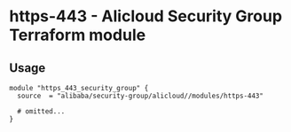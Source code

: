 # https-443 - Alicloud Security Group Terraform module

## Usage

```hcl
module "https_443_security_group" {
  source  = "alibaba/security-group/alicloud//modules/https-443"

  # omitted...
}
```

<!-- BEGINNING OF PRE-COMMIT-TERRAFORM DOCS HOOK -->
<!-- END OF PRE-COMMIT-TERRAFORM DOCS HOOK -->
